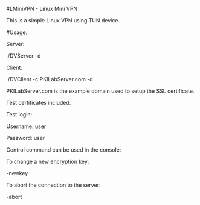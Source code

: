#LMiniVPN - Linux Mini VPN

This is a simple Linux VPN using TUN device.

#Usage:

Server:

./DVServer -d

Client:

./DVClient -c PKILabServer.com -d

PKILabServer.com is the example domain used to setup the SSL certificate.

Test certificates included.

Test login:

Username: user

Password: user

Control command can be used in the console:

To change a new encryption key:

-newkey

To abort the connection to the server:

-abort

